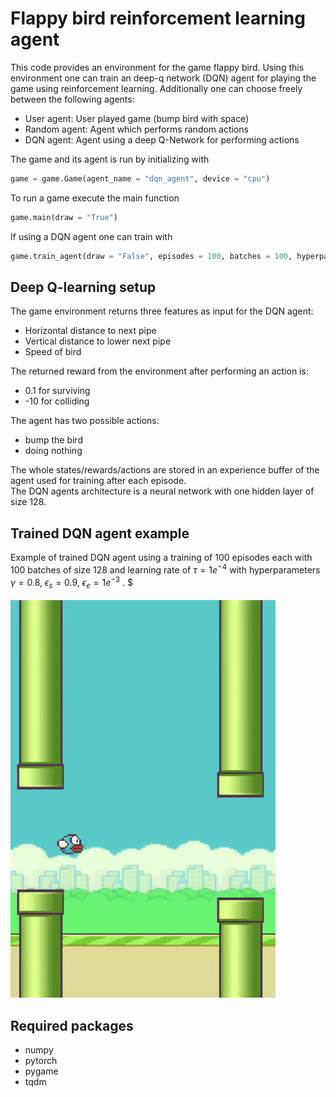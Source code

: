 # Flappy bird reinforcement learning agent
This code provides an environment for the game flappy bird. Using this environment one can train an deep-q network (DQN) agent for playing the game using reinforcement learning. Additionally one can choose freely between the following agents:
- User agent: User played game (bump bird with space)
- Random agent: Agent which performs random actions
- DQN agent: Agent using a deep Q-Network for performing actions

The game and its agent is run by initializing with
```python
game = game.Game(agent_name = "dqn_agent", device = "cpu")
```
To run a game execute the main function
```python
game.main(draw = "True")
```
If using a DQN agent one can train with
```python
game.train_agent(draw = "False", episodes = 100, batches = 100, hyperparameters)
```

## Deep Q-learning setup
The game environment returns three features as input for the DQN agent:
- Horizontal distance to next pipe
- Vertical distance to lower next pipe
- Speed of bird

The returned reward from the environment after performing an action is:
- 0.1 for surviving 
- -10 for colliding

The agent has two possible actions:
- bump the bird
- doing nothing

The whole states/rewards/actions are stored in an experience buffer of the agent used for training after each episode.<br />
The DQN agents architecture is a neural network with one hidden layer of size 128.

## Trained DQN agent example
Example of trained DQN agent using a training of 100 episodes each with 100 batches of size 128 and learning rate of $\tau = 1e^{-4}$ with hyperparameters $\gamma = 0.8$, $\epsilon_s = 0.9$, $\epsilon_e = 1e^{-3}$ . $<br /><br />
![](https://github.com/Dschobby/flappy_bird_reinforcement_learning/blob/main/animations/flappy_bird_animation.gif)

## Required packages
- numpy
- pytorch
- pygame
- tqdm

